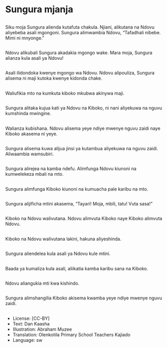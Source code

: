 # Sungura mjanja

##
Siku moja Sungura alienda kutafuta chakula. Njiani, alikutana na Ndovu aliyebeba asali mgongoni. Sungura alimwambia Ndovu, “Tafadhali nibebe. Mimi ni mnyonge.”

##
Ndovu alikubali Sungura akadakia mgongo wake. Mara moja, Sungura alianza kula asali ya Ndovu!

##
Asali ilidondoka kwenye mgongo wa Ndovu. Ndovu alipouliza, Sungura alisema ni maji kutoka kwenye kidonda chake.

##
Waliufikia mto na kumkuta kiboko mkubwa akinywa maji.

##
Sungura alitaka kujua kati ya Ndovu na Kiboko, ni nani aliyekuwa na nguvu kumshinda mwingine.

##
Walianza kubishana. Ndovu alisema yeye ndiye mwenye nguvu zaidi naye Kiboko akasema ni yeye.

##
Sungura alisema kuwa alijua jinsi ya kutambua aliyekuwa na nguvu zaidi. Aliwaambia wamsubiri.

##
Sungura alirejea na kamba ndefu. Alimfunga Ndovu kiunoni na kumwelekeza mbali na mto.

##
Sungura alimfunga Kiboko kiunoni na kumuacha pale karibu na mto.

##

Sungura alijificha mtini akasema, “Tayari! Moja, mbili, tatu! Vuta sasa!”

##
Kiboko na Ndovu walivutana. Ndovu alimvuta Kiboko naye Kiboko alimvuta Ndovu.

##
Kiboko na Ndovu walivutana lakini, hakuna aliyeshinda.

##
Sungura aliendelea kula asali ya Ndovu kule mtini.

##
Baada ya kumaliza kula asali, aliikatia kamba karibu sana na Kiboko.

##
Ndovu aliangukia mti kwa kishindo.

##

Sungura alimshangilia Kiboko akisema kwamba yeye ndiye mwenye nguvu zaidi.

##
* License: [CC-BY]
* Text: Dan Kaasha
* Illustration: Abraham Muzee
* Translation: Olenkotila Primary School Teachers Kajiado
* Language: sw
